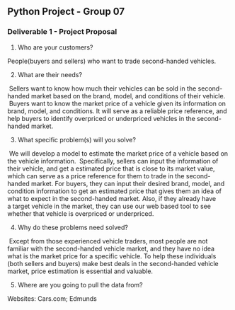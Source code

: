 ## Python Project - Group 07


### Deliverable 1 - Project Proposal

1. Who are your customers?

  People(buyers and sellers) who want to trade second-handed vehicles.


2. What are their needs?

  Sellers want to know how much their vehicles can be sold in the second-handed market based on the brand, model, and conditions of their vehicle.
  Buyers want to know the market price of a vehicle given its information on brand, model, and conditions. It will serve as a reliable price reference, and help buyers to identify overpriced or underpriced vehicles in the second-handed market.
  
  
3. What specific problem(s) will you solve?

  We will develop a model to estimate the market price of a vehicle based on the vehicle information.
  Specifically, sellers can input the information of their vehicle, and get a estimated price that is close to its market value, which can serve as a price reference for them to trade in the second-handed market. For buyers, they can input their desired brand, model, and condition information to get an estimated price that gives them an idea of what to expect in the second-handed market. Also, if they already have a target vehicle in the market, they can use our web based tool to see whether that vehicle is overpriced or underpriced.


4. Why do these problems need solved?

  Except from those experienced vehicle traders, most people are not familiar with the second-handed vehicle market, and they have no idea what is the market price for a specific vehicle. To help these individuals (both sellers and buyers) make best deals in the second-handed vehicle market, price estimation is essential and valuable.


5. Where are you going to pull the data from?

  Websites: Cars.com; Edmunds

